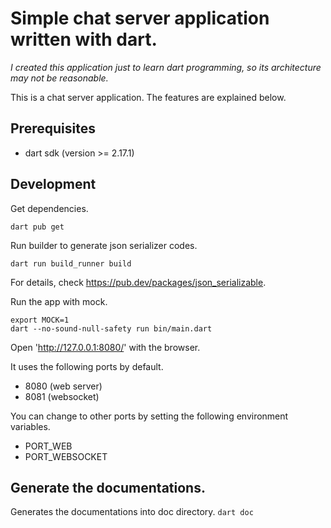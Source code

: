 # Simple chat server application written with dart.

*I created this application just to learn dart programming, so its architecture may not be reasonable.*

This is a chat server application.
The features are explained below.


## Prerequisites

* dart sdk (version >= 2.17.1)

## Development

Get dependencies.
```shell
dart pub get
```

Run builder to generate json serializer codes.
```
dart run build_runner build
```
For details, check https://pub.dev/packages/json_serializable.

Run the app with mock.
```
export MOCK=1
dart --no-sound-null-safety run bin/main.dart
```

Open 'http://127.0.0.1:8080/' with the browser.

It uses the following ports by default.
* 8080 (web server)
* 8081 (websocket)

You can change to other ports by setting the following environment variables.
* PORT_WEB
* PORT_WEBSOCKET

## Generate the documentations.

Generates the documentations into doc directory.
```dart doc```